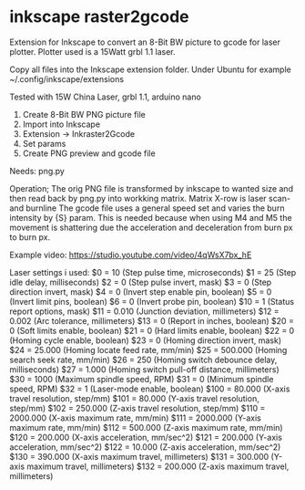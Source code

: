 # inkscape raster2gcode
Extension for Inkscape to convert an 8-Bit BW picture to gcode for laser plotter.
Plotter used is a 15Watt grbl 1.1 laser.

Copy all files into the Inkscape extension folder. Under Ubuntu for example ~/.config/inkscape/extensions

Tested with 15W China Laser, grbl 1.1, arduino nano
1) Create 8-Bit BW PNG picture file
2) Import into Inkscape
3) Extension -> Inkraster2Gcode
4) Set params
5) Create PNG preview and gcode file

Needs: png.py

Operation;
The orig PNG file is transformed by inkscape to wanted size and then
read back by png.py into workking matrix.
Matrix X-row is laser scan- and burnline
The gcode file uses a general speed set and varies the burn intensity
by {S} param. This is needed because when using M4 and M5 the movement
is shattering due the acceleration and deceleration from burn px to burn px.

Example video:
https://studio.youtube.com/video/4qWsX7bx_hE


Laser settings i used:
$0 = 10    (Step pulse time, microseconds)
$1 = 25    (Step idle delay, milliseconds)
$2 = 0    (Step pulse invert, mask)
$3 = 0    (Step direction invert, mask)
$4 = 0    (Invert step enable pin, boolean)
$5 = 0    (Invert limit pins, boolean)
$6 = 0    (Invert probe pin, boolean)
$10 = 1    (Status report options, mask)
$11 = 0.010    (Junction deviation, millimeters)
$12 = 0.002    (Arc tolerance, millimeters)
$13 = 0    (Report in inches, boolean)
$20 = 0    (Soft limits enable, boolean)
$21 = 0    (Hard limits enable, boolean)
$22 = 0    (Homing cycle enable, boolean)
$23 = 0    (Homing direction invert, mask)
$24 = 25.000    (Homing locate feed rate, mm/min)
$25 = 500.000    (Homing search seek rate, mm/min)
$26 = 250    (Homing switch debounce delay, milliseconds)
$27 = 1.000    (Homing switch pull-off distance, millimeters)
$30 = 1000    (Maximum spindle speed, RPM)
$31 = 0    (Minimum spindle speed, RPM)
$32 = 1    (Laser-mode enable, boolean)
$100 = 80.000    (X-axis travel resolution, step/mm)
$101 = 80.000    (Y-axis travel resolution, step/mm)
$102 = 250.000    (Z-axis travel resolution, step/mm)
$110 = 2000.000    (X-axis maximum rate, mm/min)
$111 = 2000.000    (Y-axis maximum rate, mm/min)
$112 = 500.000    (Z-axis maximum rate, mm/min)
$120 = 200.000    (X-axis acceleration, mm/sec^2)
$121 = 200.000    (Y-axis acceleration, mm/sec^2)
$122 = 10.000    (Z-axis acceleration, mm/sec^2)
$130 = 390.000    (X-axis maximum travel, millimeters)
$131 = 300.000    (Y-axis maximum travel, millimeters)
$132 = 200.000    (Z-axis maximum travel, millimeters)
